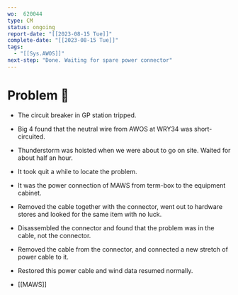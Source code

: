 ```yaml
---
wo:  620044
type: CM
status: ongoing
report-date: "[[2023-08-15 Tue]]"
complete-date: "[[2023-08-15 Tue]]"
tags:
  - "[[Sys.AWOS]]"
next-step: "Done. Waiting for spare power connector"
---
```


# Problem 🐞
- The circuit breaker in GP station tripped.
- Big 4 found that the neutral wire from AWOS at WRY34 was short-circuited.
- Thunderstorm was hoisted when we were about to go on site. Waited for about half an hour.

- It took quit a while to locate the problem.
- It was the power connection of MAWS from term-box to the equipment cabinet.
- Removed the cable together with the connector, went out to hardware stores and looked for the same item with no luck.
- Disassembled the connector and found that the problem was in the cable, not the connector.
- Removed the cable from the connector, and connected a new stretch of power cable to it.
- Restored this power cable and wind data resumed normally.

- [[MAWS]]
